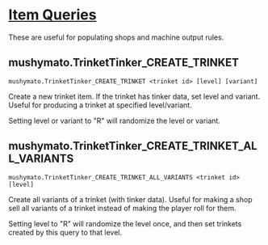 # [Item Queries](https://stardewvalleywiki.com/Modding:Item_queries)

These are useful for populating shops and machine output rules.

## mushymato.TrinketTinker_CREATE_TRINKET

```
mushymato.TrinketTinker_CREATE_TRINKET <trinket id> [level] [variant]
```

Create a new trinket item. If the trinket has tinker data, set level and variant. Useful for producing a trinket at specified level/variant.

Setting level or variant to "R" will randomize the level or variant.

## mushymato.TrinketTinker_CREATE_TRINKET_ALL_VARIANTS

```
mushymato.TrinketTinker_CREATE_TRINKET_ALL_VARIANTS <trinket id> [level]
```

Create all variants of a trinket (with tinker data). Useful for making a shop sell all variants of a trinket instead of making the player roll for them.

Setting level to "R" will randomize the level once, and then set trinkets created by this query to that level.
